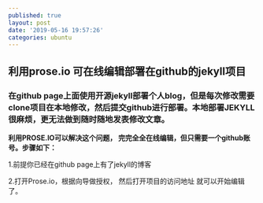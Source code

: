 ```yaml
---
published: true
layout: post
date: '2019-05-16 19:57:26'
categories: ubuntu
---
```

## 利用prose.io 可在线编辑部署在github的jekyll项目

### 在github page上面使用开源jekyll部署个人blog，但是每次修改需要clone项目在本地修改，然后提交github进行部署。本地部署JEKYLL很麻烦，更无法做到随时随地发表修改文章。

**利用PROSE.IO可以解决这个问题， 完完全全在线编辑，但只需要一个github账号。步骤如下：**

1.前提你已经在github page上有了jekyll的博客

2.打开Prose.io，根据向导做授权， 然后打开项目的访问地址 就可以开始编辑了。
